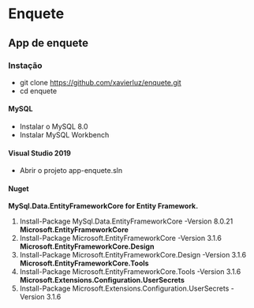 # Enquete #
## App de enquete ##
### Instação ###

* git clone https://github.com/xavierluz/enquete.git 
* cd enquete 
#### MySQL ####
* Instalar o MySQL 8.0
* Instalar MySQL Workbench

#### Visual Studio 2019 ####
* Abrir o projeto app-enquete.sln
#### Nuget ####
**MySql.Data.EntityFrameworkCore for Entity Framework.**
1. Install-Package MySql.Data.EntityFrameworkCore -Version 8.0.21
**Microsoft.EntityFrameworkCore**
1. Install-Package Microsoft.EntityFrameworkCore -Version 3.1.6
**Microsoft.EntityFrameworkCore.Design**
1. Install-Package Microsoft.EntityFrameworkCore.Design -Version 3.1.6
**Microsoft.EntityFrameworkCore.Tools**
1. Install-Package Microsoft.EntityFrameworkCore.Tools -Version 3.1.6
**Microsoft.Extensions.Configuration.UserSecrets**
1. Install-Package Microsoft.Extensions.Configuration.UserSecrets -Version 3.1.6
